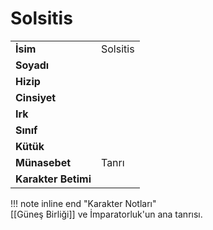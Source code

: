 # Solsitis   
|  |  |  
|---|---|  
| **İsim** | Solsitis |  
| **Soyadı** |  |  
| **Hizip** |  |  
| **Cinsiyet** |  |  
| **Irk** |  |  
| **Sınıf** |  |  
| **Kütük** |  |  
| **Münasebet** | Tanrı |  
| **Karakter Betimi** |  |  
  
  
!!! note inline end "Karakter Notları"  
	[[Güneş Birliği]] ve İmparatorluk'un ana tanrısı.  